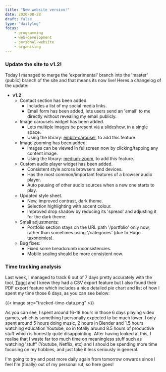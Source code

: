 ```yaml
---
title: "New website version!"
date: 2020-08-28
draft: false
type: "dailylog"
focus:
    - programming
    - web-development
    - personal-website
    - organising
---
```


### Update the site to v1.2!

Today I managed to merge the 'experimental' branch into the 'master' (public) branch of the site and that means its now live! Heres a changelog of the update:

- **v1.2**
    - Contact section has been added.
        - Includes a list of my social media links.
        - Email form has been added, lets users send an 'email' to me directly without revealing my email publicly.
    - Image carousels widget has been added.
        - Lets multiple images be present via a slideshow, in a single space.
        - Using the library: [embla-carousel](https://github.com/davidcetinkaya/embla-carousel), to add this feature.
    - Image zooming has been added.
        - Images can be viewed in fullscreen now by clicking/tapping any content image.
        - Using the library: [medium-zoom](https://github.com/francoischalifour/medium-zoom), to add this feature.
    - Custom audio player widget has been added.
        - Consistent style across browsers and devices.
        - Has the most common/important features of a browser audio player.
        - Auto pausing of other audio sources when a new one starts to play.
    - Updated style sheet.
        - New, improved contrast, dark theme.
        - Selection highlighting with accent colour.
        - Improved drop shadow by reducing its 'spread' and adjusting it for the dark theme.
    - Small adjustments:
        - Portfolio section stays on the URL path '/portfolio' only now, rather than sometimes using '/categories' (due to Hugo taxonomies).
    - Bug fixes:
        - Fixed some breadcrumb inconsistencies.
        - Mobile scaling should be more consistent now.

### Time tracking analysis

Last week, I managed to track 6 out of 7 days pretty accurately with the tool, [Toggl](https://toggl.com) and I knew they had a CSV export feature but I also found their PDF export feature which includes a nice detailed pie chart and list of how I spent my time those 6 days, as you can see below:

{{< image src="tracked-time-data.png" >}}

As you can see, I spent around 16-18 hours in those 6 days playing video games, which is something I personally expected to be much lower. I only spent around 5 hours doing music, 2 hours in Blender and 1.5 hours watching education Youtube, so in totally around 8.5 hours of productive stuff which is honestly quite disappointing. After having looked at this, I realise that I waste far too much time on meaningless stuff such as watching 'stuff' (Youtube, Netflix, etc) and I should be spending more time focusing on my hobbies, and just take it less seriously in general.

I'm going to try and post more daily again from tomorrow onwards since I feel I'm (finally) out of my personal rut, so here goes!